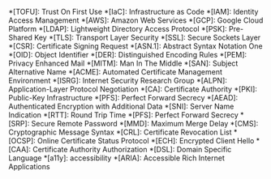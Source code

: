 *[TOFU]: Trust On First Use
*[IaC]: Infrastructure as Code
*[IAM]: Identity Access Management
*[AWS]: Amazon Web Services
*[GCP]: Google Cloud Platform
*[LDAP]: Lightweight Directory Access Protocol
*[PSK]: Pre-Shared Key
*[TLS]: Transport Layer Security
*[SSL]: Secure Sockets Layer
*[CSR]: Certificate Signing Request
*[ASN.1]: Abstract Syntax Notation One
*[OID]: Object Identifier
*[DER]: Distinguished Encoding Rules
*[PEM]: Privacy Enhanced Mail
*[MITM]: Man In The Middle
*[SAN]: Subject Alternative Name
*[ACME]: Automated Certificate Management Environment
*[ISRG]: Internet Security Research Group
*[ALPN]: Application-Layer Protocol Negotiation
*[CA]: Certificate Authority
*[PKI]: Public-Key Infrastructure
*[PFS]: Perfect Forward Secrecy
*[AEAD]: Authenticated Encryption with Additional Data
*[SNI]: Server Name Indication
*[RTT]: Round Trip Time
*[PFS]: Perfect Forward Secrecy
*[SRP]: Secure Remote Password
*[MMD]: Maximum Merge Delay
*[CMS]: Cryptographic Message Syntax
*[CRL]: Certificate Revocation List
*[OCSP]: Online Certificate Status Protocol
*[ECH]: Encrypted Client Hello
*[CAA]: Certificate Authority Authorization
*[DSL]: Domain Specific Language
*[a11y]: accessibility
*[ARIA]: Accessible Rich Internet Applications
